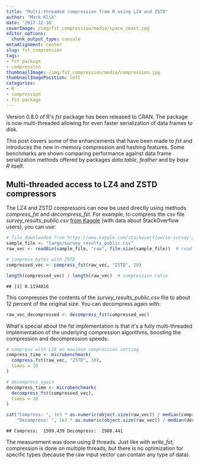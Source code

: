 ```yaml
---
title: "Multi-threaded compression from R using LZ4 and ZSTD"
author: "Mark Klik"
date: '2017-12-16'
coverImage: /img/fst_compression/media/space_coast.jpg
editor_options:
  chunk_output_type: console
metaAlignment: center
slug: fst_compression
tags:
- fst package
- compression
thumbnailImage: /img/fst_compression/media/compression.jpg
thumbnailImagePosition: left
categories:
- R
- compression
- fst package
---
```


Version 0.8.0 of R's _fst_ package has been released to CRAN. The package is now multi-threaded allowing for even faster serialization of data frames to disk.

<!--more-->

This post covers some of the enhancements that have been made to _fst_ and introduces the new in-memory compression and hashing features. Some benchmarks are shown comparing performance against data frame serialization methods offered by packages _data.table_, _feather_ and by _base R_ itself.

<!-- toc -->


## Multi-threaded access to LZ4 and ZSTD compressors

The LZ4 and ZSTD compressors can now be used directly using methods _compress\_fst_ and _decompress\_fst_. For example, to compress the csv file  _survey\_results\_public.csv_ [from Kaggle](https://www.kaggle.com/stackoverflow/so-survey-2017) (with data about StackOverflow users), you can use:




```r
# file downloaded from https://www.kaggle.com/stackoverflow/so-survey-2017
sample_file <- "large/survey_results_public.csv"
raw_vec <- readBin(sample_file, "raw", file.size(sample_file))  # read byte contents 

# compress bytes with ZSTD
compressed_vec <- compress_fst(raw_vec, "ZSTD", 10)

length(compressed_vec) / length(raw_vec)  # compression ratio
```

```
## [1] 0.1194816
```

This compresses the contents of the _survey\_results\_public.csv_ file to about 12 percent of the original size. You can decompress again with:


```r
raw_vec_decompressed <- decompress_fst(compressed_vec)
```

What's special about the fst implementation is that it's a fully multi-threaded implementation of the underlying compression algorithms, boosting the compression and decompression speeds:





```r
# compress with LZ4 on maximum compression setting
compress_time <- microbenchmark(
  compress_fst(raw_vec, "ZSTD", 10),
  times = 10
)

# decompress again
decompress_time <- microbenchmark(
  decompress_fst(compressed_vec),
  times = 10
)

cat("Compress: ", 1e3 * as.numeric(object.size(raw_vec)) / median(compress_time$time),
    "Decompress: ", 1e3 * as.numeric(object.size(raw_vec)) / median(decompress_time$time))
```


```
## Compress:  1509.439 Decompress:  2908.441
```

The measurement was done using 8 threads. Just like with _write\_fst_, compression is done on multiple threads, but there is no optimization for specific types (because the raw input vector can contain any type of data).
